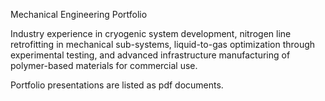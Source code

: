 Mechanical Engineering Portfolio

Industry experience in cryogenic system development, nitrogen line retrofitting in mechanical sub-systems, liquid-to-gas optimization through experimental testing, and advanced infrastructure manufacturing of polymer-based materials for commercial use.

Portfolio presentations are listed as pdf documents.
